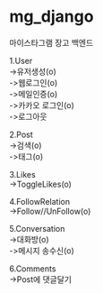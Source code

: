 # mg_django

마이스타그램 장고 백엔드

1.User<br>
->유저생성(o)<br>
->웹로그인(o)<br>
->메일인증(o)<br>
->카카오 로그인(o)<br>
->로그아웃<br>

2.Post<br>
->검색(o)<br>
->태그(o)<br>

3.Likes<br>
->ToggleLikes(o)<br>

4.FollowRelation<br>
->Follow//UnFollow(o)<br>

5.Conversation<br>
->대화방(o)<br>
->메시지 송수신(o)<br>

6.Comments<br>
->Post에 댓글달기 <br>
